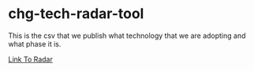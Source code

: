 # chg-tech-radar-tool
This is the csv that we publish what technology that we are adopting and what phase it is.

[Link To Radar](https://radar.thoughtworks.com/?sheetId=https%3A%2F%2Fraw.githubusercontent.com%2Fchgdev%2Fchg-tech-radar-tool%2Fmaster%2FCHG%2520Tech%2520Radar.csv)
